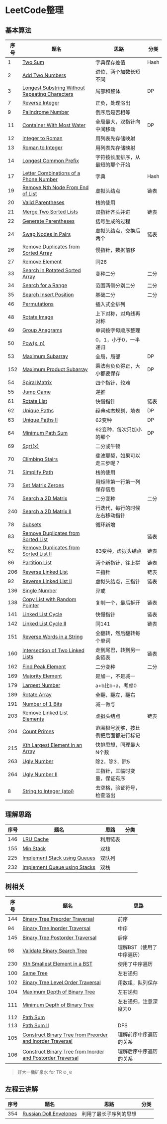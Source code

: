 # LeetCode整理

## 基本算法
| **序号** | **题名** | **思路** | **分类** | 
| --- | --- | --- | --- |
| 1 | [Two Sum](https://leetcode.com/problems/two-sum/) | 字典保存差值 | Hash |
| 2 | [Add Two Numbers](https://leetcode.com/problems/add-two-numbers/) | 进位，两个加数长短不同 | |
| 3 | [Longest Substring Without Repeating Characters](https://leetcode.com/problems/longest-substring-without-repeating-characters/) | 局部和整体 | DP |
| 7 | [Reverse Integer](https://leetcode.com/problems/reverse-integer/) | 正负，处理溢出 | |
| 9 | [Palindrome Number](https://leetcode.com/problems/palindrome-number/) | 倒序后是否相等 | |
| 11 | [Container With Most Water](https://leetcode.com/problems/container-with-most-water/)| 全局最大，双指针向中间移动 | DP |
| 12 | [Integer to Roman](https://leetcode.com/problems/integer-to-roman/) | 用列表先存储映射 | |
| 13 | [Roman to Integer](https://leetcode.com/problems/roman-to-integer/) | 用列表先存储映射 | |
| 14 | [Longest Common Prefix](https://leetcode.com/problems/longest-common-prefix/) | 字符按长度排序，从最短的那个开始 | |
| 17 | [Letter Combinations of a Phone Number](https://leetcode.com/problems/letter-combinations-of-a-phone-number/) | 字典 | Hash |
| 19 | [Remove Nth Node From End of List](https://leetcode.com/problems/remove-nth-node-from-end-of-list/) | 虚拟头结点 | 链表 |
| 20 | [Valid Parentheses](https://leetcode.com/problems/valid-parentheses/) | 栈的使用 |  |
| 21 | [Merge Two Sorted Lists](https://leetcode.com/problems/merge-two-sorted-lists/) | 双指针齐头并进 | 链表 |
| 22 | [Generate Parentheses](https://leetcode.com/problems/generate-parentheses/) | 括号生成的过程 |  |
| 24 | [Swap Nodes in Pairs](https://leetcode.com/problems/swap-nodes-in-pairs/) | 虚拟头结点，交换后两个 | 链表 |
| 26 | [Remove Duplicates from Sorted Array](https://leetcode.com/problems/remove-duplicates-from-sorted-array/) | 慢指针，数据前移 |  |
| 27 | [Remove Element](https://leetcode.com/problems/remove-element/) | 同26 |  |
| 33 | [Search in Rotated Sorted Array](https://leetcode.com/problems/search-in-rotated-sorted-array/) | 变种二分 | 二分 |
| 34 | [Search for a Range](https://leetcode.com/problems/search-for-a-range/) | 范围两侧分别二分 | 二分 |
| 35 | [Search Insert Position](https://leetcode.com/problems/search-insert-position/) | 基础二分 | 二分 |
| 46 | [Permutations](https://leetcode.com/problems/permutations/) | 插入式全排列 |  |
| 48 | [Rotate Image](https://leetcode.com/problems/rotate-image/) | 上下对称，对角线再对称 |  |
| 49 | [Group Anagrams](https://leetcode.com/problems/anagrams/) | 单词按字母顺序整理 |  |
| 50 | [Pow(x, n)](https://leetcode.com/problems/powx-n/) | 0，1，小于0，一半递归 |  |
| 53 | [Maximum Subarray](https://leetcode.com/problems/maximum-subarray/) | 全局，局部 | DP |
| 152 | [Maximum Product Subarray](https://leetcode.com/problems/maximum-product-subarray/) | 乘法有负负得正，大小都要保存 | DP |
| 54 | [Spiral Matrix](https://leetcode.com/problems/spiral-matrix/) | 四个指针，较难 |  |
| 55 | [Jump Game](https://leetcode.com/problems/jump-game/) | 逆推 |  |
| 61 | [Rotate List](https://leetcode.com/problems/rotate-list/) | 快慢指针 | 链表 |
| 62 | [Unique Paths](https://leetcode.com/problems/unique-paths/) | 经典动态规划，填表 | DP |
| 63 | [Unique Paths II](https://leetcode.com/problems/unique-paths-ii/) | 62变种 | DP |
| 64 | [Minimum Path Sum](https://leetcode.com/problems/minimum-path-sum/) | 62变种，每次只加小的那个 | DP |
| 69 | [Sqrt(x)](https://leetcode.com/problems/sqrtx/) | 二分或牛顿 |  |
| 70 | [Climbing Stairs](https://leetcode.com/problems/climbing-stairs/) | 斐波那契，如果可以走三步呢？ |  |
| 71 | [Simplify Path](https://leetcode.com/problems/simplify-path/) | 栈的使用 |  |
| 73 | [Set Matrix Zeroes](https://leetcode.com/problems/set-matrix-zeroes/) | 用矩阵第一行第一列保存信息 |  |
| 74 | [Search a 2D Matrix](https://leetcode.com/problems/search-a-2d-matrix/) | 二分变种 | 二分 |
| 240 | [Search a 2D Matrix II](https://leetcode.com/problems/search-a-2d-matrix-ii/) | 行迭代，每行的时候左右移动指针 |  |
| 78 | [Subsets](https://leetcode.com/problems/subsets/) | 循环新增 |  |
| 83 | [Remove Duplicates from Sorted List](https://leetcode.com/problems/remove-duplicates-from-sorted-list/) |  | 链表 |
| 82 | [Remove Duplicates from Sorted List II](https://leetcode.com/problems/remove-duplicates-from-sorted-list-ii/) | 83变种，虚拟头结点 | 链表 |
| 86 | [Partition List](https://leetcode.com/problems/partition-list/) | 两个新指针，往上拼 | 链表 |
| 206 | [Reverse Linked List](https://leetcode.com/problems/reverse-linked-list/) | 三指针 | 链表 |
| 92 | [Reverse Linked List II](https://leetcode.com/problems/reverse-linked-list-ii/) | 虚拟头结点，三指针 | 链表 |
| 136 | [Single Number](https://leetcode.com/problems/single-number/) | 异或 |  |
| 138 | [Copy List with Random Pointer](https://leetcode.com/problems/copy-list-with-random-pointer/) | 复制一个，最后拆开 | 链表 |
| 141 | [Linked List Cycle](https://leetcode.com/problems/linked-list-cycle/) | 快慢指针 | 链表 |
| 142 | [Linked List Cycle II](https://leetcode.com/problems/linked-list-cycle-ii/) | 同141 | 链表 |
| 151 | [Reverse Words in a String](https://leetcode.com/problems/reverse-words-in-a-string/) | 全翻转，然后翻转每个单词 |  |
| 160 | [Intersection of Two Linked Lists](https://leetcode.com/problems/intersection-of-two-linked-lists/) | 走到尾巴，转到另一条链表 | 链表 |
| 162 | [Find Peak Element](https://leetcode.com/problems/find-peak-element/) | 二分变种 | 二分 |
| 169 | [Majority Element](https://leetcode.com/problems/majority-element/) | 是加一，不是减一 |  |
| 179 | [Largest Number](https://leetcode.com/problems/largest-number/) | a+b比b+a，考虑0 |  |
| 189 | [Rotate Array](https://leetcode.com/problems/rotate-array/) | 全翻，翻左，翻右 |  |
| 191 | [Number of 1 Bits](https://leetcode.com/problems/number-of-1-bits/) | 减一做与 |  |
| 203 | [Remove Linked List Elements](https://leetcode.com/problems/remove-linked-list-elements/) | 虚拟头结点 | 链表 |
| 204 | [Count Primes](https://leetcode.com/problems/count-primes/) | 范围根号就够，按比例把后面都进行标记 |  |
| 215 | [Kth Largest Element in an Array](https://leetcode.com/problems/kth-largest-element-in-an-array/) | 快排思想，同理最大N个数 |  |
| 263 | [Ugly Number](https://leetcode.com/problems/ugly-number/) | 除2，除3，除5 |  |
| 264 | [Ugly Number II](https://leetcode.com/problems/ugly-number-ii/) | 三指针，三临时变量，保证有序 |  |
| 8 | [String to Integer (atoi)](https://leetcode.com/problems/string-to-integer-atoi/) | 去空格，验证符号，检查溢出 |  |


## 理解思路
| **序号** | **题名** | **思路** |**分类**|
| --- | --- | --- | --- |
| 146 | [LRU Cache](https://leetcode.com/problems/lru-cache/?tab=Description) | 利用链表 |
| 155 | [Min Stack](https://leetcode.com/problems/min-stack/) | 双栈 |
| 225 | [Implement Stack using Queues](https://leetcode.com/problems/implement-stack-using-queues/) | 双队列 |
| 232 | [Implement Queue using Stacks](https://leetcode.com/problems/implement-queue-using-stacks/) | 双栈 |


## 树相关
| **序号** | **题名** | **思路** |
| --- | --- | --- |
| 144 | [Binary Tree Preorder Traversal](https://leetcode.com/problems/binary-tree-preorder-traversal/) | 前序 |
| 94 | [Binary Tree Inorder Traversal](https://leetcode.com/problems/binary-tree-inorder-traversal/) | 中序 |
| 145 | [Binary Tree Postorder Traversal](https://leetcode.com/problems/binary-tree-postorder-traversal/) | 后序 |
| 98 | [Validate Binary Search Tree](https://leetcode.com/problems/validate-binary-search-tree/) | 理解BST（使用了中序遍历） |
| 230 | [Kth Smallest Element in a BST](https://leetcode.com/problems/kth-smallest-element-in-a-bst/) | 使用了中序遍历 |
| 100 | [Same Tree](https://leetcode.com/problems/same-tree/) | 左右递归 |
| 102 | [Binary Tree Level Order Traversal](https://leetcode.com/problems/binary-tree-level-order-traversal/) | 用数组，队列保存 |
| 104 | [Maximum Depth of Binary Tree](https://leetcode.com/problems/maximum-depth-of-binary-tree/) | 左右递归 |
| 111 | [Minimum Depth of Binary Tree](https://leetcode.com/problems/minimum-depth-of-binary-tree/) | 左右递归，注意深度为0 |
| 112 | [Path Sum](https://leetcode.com/problems/path-sum/) |  |
| 113 | [Path Sum II](https://leetcode.com/problems/path-sum-ii/) | DFS |
| 105 | [Construct Binary Tree from Preorder and Inorder Traversal](https://leetcode.com/problems/construct-binary-tree-from-preorder-and-inorder-traversal/) | 理解前序中序遍历的关系 |
| 106 | [Construct Binary Tree from Inorder and Postorder Traversal](https://leetcode.com/problems/construct-binary-tree-from-inorder-and-postorder-traversal/) | 理解后序中序遍历的关系 |

> 好大一桶矿泉水 for TR ⊙ˍ⊙

## 左程云讲解
| **序号** | **题名** | **思路** |**分类** |
| --- | --- | --- | --- |
| 354 | [Russian Doll Envelopes](https://leetcode.com/problems/russian-doll-envelopes/) | 利用了最长子序列的思想 | |






